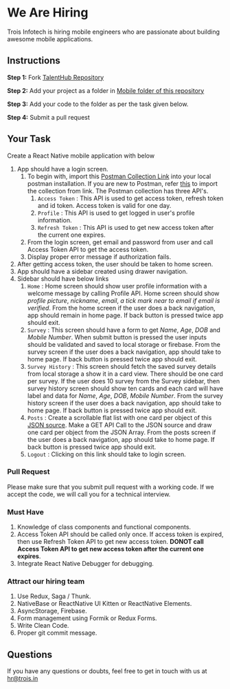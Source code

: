 # We Are Hiring
Trois Infotech is hiring mobile engineers who are passionate about building awesome mobile applications.

## Instructions
**Step 1:** Fork [TalentHub Repository](https://github.com/troisinfotech/TalentHub)
 
 **Step 2:** Add your project as a folder in [Mobile folder of this repository](https://github.com/troisinfotech/TalentHub/tree/master/Mobile) 
 
 **Step 3:** Add your code to the folder as per the task given below.
 
 **Step 4:** Submit a pull request 

## Your Task

Create a React Native mobile application with below 

1. App should have a login screen.
   1. To begin with, import this [Postman Collection Link](https://www.getpostman.com/collections/31fa78252ece7e079f94) into your local postman installation. If you are new to Postman, refer [this](https://learning.postman.com/docs/getting-started/importing-and-exporting-data/) to import the collection from link. The Postman collection has three API's. 
      1. `Access Token` : This API is used to get access token, refresh token and id token. Access token is valid for one day.
      1. `Profile` : This API is used to get logged in user's profile information.
      1. `Refresh Token` : This API is used to get new access token after the current one expires.
   1. From the login screen, get email and password from user and call Access Token API to get the access token. 
   1. Display proper error message if authorization fails.
1. After getting access token, the user should be taken to home screen.
1. App should have a sidebar created using drawer navigation.
1. Sidebar should have below links
   1. `Home` : Home screen should show user profile information with a welcome message by calling Profile API. Home screen should show *profile picture*, *nickname*, *email*, *a tick mark near to email if email is verified*. From the home screen if the user does a back navigation, app should remain in home page. If back button is pressed twice app should exit.
   1. `Survey` : This screen should have a form to get *Name*, *Age*, *DOB* and *Mobile Number*. When submit button is pressed the user inputs should be validated and saved to local storage or firebase. From the survey screen if the user does a back navigation, app should take to home page. If back button is pressed twice app should exit.
   1. `Survey History` : This screen should fetch the saved survey details from local storage a show it in a card view. There should be one card per survey. If the user does 10 survey from the Survey sidebar, then survey history screen should show ten cards and each card will have label and data for *Name*, *Age*, *DOB*, *Mobile Number*. From the survey history screen if the user does a back navigation, app should take to home page. If back button is pressed twice app should exit.
   1. `Posts` : Create a scrollable flat list with one card per object of this [JSON source](https://mockend.com/troisinfotech/TalentHub/posts). Make a GET API Call to the JSON source and draw one card per object from the JSON Array. From the posts screen if the user does a back navigation, app should take to home page. If back button is pressed twice app should exit.
   1. `Logout` : Clicking on this link should take to login screen.
   
### Pull Request
Please make sure that you submit pull request with a working code. 
If we accept the code, we will call you for a technical interview.

### Must Have
1. Knowledge of class components and functional components.
1. Access Token API should be called only once. If access token is expired, then use Refresh Token API to get new access token. **DONOT call Access Token API to get new access token after the current one expires**.
1. Integrate React Native Debugger for debugging.

### Attract our hiring team
1. Use Redux, Saga / Thunk.
1. NativeBase or ReactNative UI Kitten or ReactNative Elements.
1. AsyncStorage, Firebase.
1. Form management using Formik or Redux Forms.
1. Write Clean Code.
1. Proper git commit message.

## Questions
If you have any questions or doubts, feel free to get in touch with us at hr@trois.in
